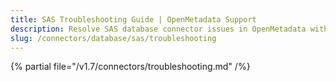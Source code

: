 ```yaml
---
title: SAS Troubleshooting Guide | OpenMetadata Support
description: Resolve SAS database connector issues in OpenMetadata with expert troubleshooting guides, common error fixes, and step-by-step solutions for seamless integration.
slug: /connectors/database/sas/troubleshooting
---
```


{% partial file="/v1.7/connectors/troubleshooting.md" /%}
